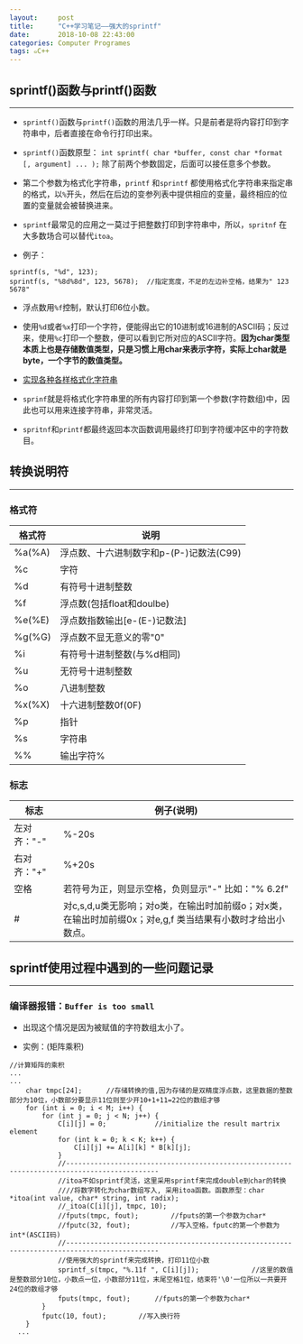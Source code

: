 ```yaml
---
layout:     post
title:      "C++学习笔记——强大的sprintf"
date:       2018-10-08 22:43:00
categories: Computer Programes
tags: ๑C++
---
```


## sprintf()函数与printf()函数
---

- `sprintf()`函数与`printf()`函数的用法几乎一样。只是前者是将内容打印到字符串中，后者直接在命令行打印出来。

- `sprintf()`函数原型： `int sprintf( char *buffer, const char *format [, argument] ... );` 除了前两个参数固定，后面可以接任意多个参数。

- 第二个参数为格式化字符串，`printf` 和`sprintf` 都使用格式化字符串来指定串的格式，以`%`开头，然后在后边的变参列表中提供相应的变量，最终相应的位置的变量就会被替换进来。


- `sprintf`最常见的应用之一莫过于把整数打印到字符串中，所以，`spritnf` 在大多数场合可以替代`itoa`。

- 例子：
```
sprintf(s, "%d", 123);
sprintf(s, "%8d%8d", 123, 5678);  //指定宽度，不足的左边补空格，结果为" 123 5678"
```

- 浮点数用`%f`控制，默认打印6位小数。

- 使用`%d`或者`%x`打印一个字符，便能得出它的10进制或16进制的ASCII码；反过来，使用`%c`打印一个整数，便可以看到它所对应的ASCII字符。**因为char类型本质上也是存储数值类型，只是习惯上用char来表示字符，实际上char就是byte，一个字节的数值类型。**

- [实现各种各样格式化字符串](http://lib.csdn.net/article/cplusplus/29221)

- `sprinf`就是将格式化字符串里的所有内容打印到第一个参数(字符数组)中，因此也可以用来连接字符串，非常灵活。

- `spritnf`和`printf`都最终返回本次函数调用最终打印到字符缓冲区中的字符数目。

## 转换说明符
---

### 格式符

|格式符|说明|
|---|---|
|%a(%A)    | 浮点数、十六进制数字和p-(P-)记数法(C99)|
|%c        | 字符 |
|%d        | 有符号十进制整数 |
|%f        | 浮点数(包括float和doulbe)  |
|%e(%E)    | 浮点数指数输出[e-(E-)记数法] |
|%g(%G)    | 浮点数不显无意义的零"0"  |
|%i        | 有符号十进制整数(与%d相同)  |
|%u        | 无符号十进制整数 |
|%o        | 八进制整数  |
|%x(%X)    | 十六进制整数0f(0F) |
|%p        | 指针 |
|%s        | 字符串  |
|%%        | 输出字符%  |

### 标志
|标志|例子(说明)|
|---|---|
|左对齐："-"| %-20s|
|右对齐："+"| %+20s|
|空格| 若符号为正，则显示空格，负则显示"-"  比如："% 6.2f"|      
|#| 对c,s,d,u类无影响；对o类，在输出时加前缀o；对x类，在输出时加前缀0x；对e,g,f 类当结果有小数时才给出小数点。|

## sprintf使用过程中遇到的一些问题记录
---

### 编译器报错：`Buffer is too small`

- 出现这个情况是因为被赋值的字符数组太小了。

- 实例：(矩阵乘积)
```
//计算矩阵的乘积
...
...
	char tmpc[24];		//存储转换的值,因为存储的是双精度浮点数，这里数据的整数部分为10位，小数部分要显示11位则至少开10+1+11=22位的数组才够
	for (int i = 0; i < M; i++) {
		for (int j = 0; j < N; j++) {
			C[i][j] = 0;			//initialize the result martrix element
			for (int k = 0; k < K; k++) {
				C[i][j] += A[i][k] * B[k][j];
			}
			//---------------------------------------------------------------------------------------------
			//itoa不如sprintf灵活，这里采用sprintf来完成double到char的转换
			////将数字转化为char数组写入, 采用itoa函数。函数原型：char *itoa(int value, char* string, int radix);
			//_itoa(C[i][j], tmpc, 10);
			//fputs(tmpc, fout);		//fputs的第一个参数为char*
			//fputc(32, fout);			//写入空格，fputc的第一个参数为int*(ASCII码)
			//---------------------------------------------------------------------------------------------
			//使用强大的sprintf来完成转换，打印11位小数
			sprintf_s(tmpc, "%.11f ", C[i][j]);				//这里的数值是整数部分10位，小数点一位，小数部分11位，末尾空格1位，结束符'\0'一位所以一共要开24位的数组才够
			fputs(tmpc, fout);		//fputs的第一个参数为char*
		}
		fputc(10, fout);		//写入换行符
	}
  ...
```
